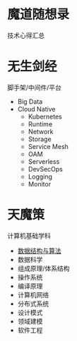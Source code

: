 # 魔道随想录
技术心得汇总

# 无生剑经

脚手架/中间件/平台

+ Big Data
+ Cloud Native
    - Kubernetes
    - Runtime
    - Network
    - Storage
    - Service Mesh
    - OAM
    - Serverless
    - DevSecOps
    - Logging
    - Monitor
    


# 天魔策

计算机基础学科

- [数据结构与算法](./magic/algorithm/index.md)
- 数据科学
- 组成原理/体系结构
- 操作系统
- 编译原理
- 计算机网络
- 分布式系统
- 设计模式
- 领域建模
- 软件工程

